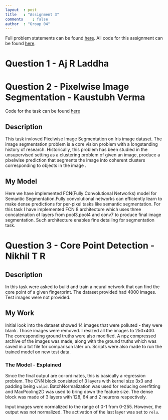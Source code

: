 ```yaml
---
layout	: post
title	: "Assignment 3"
comments	: false
author	: "Group 04"
---
```


Full problem statements can be found [here](https://github.com/42niks/CS671-Deep-Learning-2019/blob/master/Assignments/Assignment_3/CS671_Assignment_3_2019_.pdf). All code for this assignment can be found [here](https://github.com/42niks/CS671-Deep-Learning-2019/tree/master/Assignments/Assignment_3).

# Question 1 - Aj R Laddha
# Question 2 - Pixelwise Image Segmentation - Kaustubh Verma
Code for the task can be found [here](https://github.com/42niks/CS671-Deep-Learning-2019/tree/master/Assignments/Assignment_3/Q2)

## Description
This task invloved Pixelwise Image Segmentation on Iris image dataset. The image segmentation problem is a core vision problem with a longstanding history of research. Historically, this problem has been studied in the unsupervised setting as a clustering problem of given an image, produce a pixelwise prediction that segments the image into coherent clusters corresponding to objects in the image .

## My Model
Here we have implemented FCN(Fully Convolutional Networks) model for Semantic Segmentation.Fully convolutional networks can efficiently learn to make dense predictions for per-pixel tasks like semantic segmentation. For this task I have implemented FCN 8 architecture which uses three concatenation of layers from pool3,pool4 and conv7 to produce final image segmentation. Such architecture enables fine detailing for segmentation task.


# Question 3 - Core Point Detection - Nikhil T R

## Description
In this task were asked to build and train a neural network that can find the core point of a given fingerprint. The dataset provided had 4000 images. Test images were not provided. 

## My Work
Initial look into the dataset showed 14 images that were polluted - they were blank. Those images were removed. I resized all the images to 250x400. The corresponding ground truths were also modified. A npz compressed archive of the images was made, along with the ground truths which was saved in a txt file for comparison later on. Scripts were also made to run the trained model on new test data.

### The Model - Explained
Since the final output are co-ordinates, this is basically a regression problem. The CNN block consisted of 3 layers with kernel size 3x3 and padding being `valid`. BatchNormalization was used for reducing overfitting and MaxPooling2D was used to bring down the feature size. The dense block was made of 3 layers with 128, 64 and 2 neurons respectively. 

Input images were normalized to the range of 0-1 from 0-255. However, the output was not normalized. The activation of the last layer was set to `relu`.
